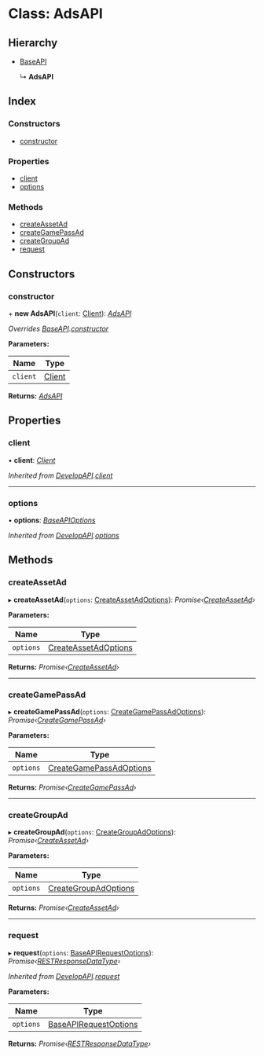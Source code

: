 
# Class: AdsAPI

## Hierarchy

* [BaseAPI](_client_apis_baseapi_.baseapi.md)

  ↳ **AdsAPI**

## Index

### Constructors

* [constructor](_client_apis_adsapi_.adsapi.md#constructor)

### Properties

* [client](_client_apis_adsapi_.adsapi.md#client)
* [options](_client_apis_adsapi_.adsapi.md#options)

### Methods

* [createAssetAd](_client_apis_adsapi_.adsapi.md#createassetad)
* [createGamePassAd](_client_apis_adsapi_.adsapi.md#creategamepassad)
* [createGroupAd](_client_apis_adsapi_.adsapi.md#creategroupad)
* [request](_client_apis_adsapi_.adsapi.md#request)

## Constructors

### <a id="constructor" name="constructor"></a>  constructor

\+ **new AdsAPI**(`client`: [Client](_client_client_.client.md)): *[AdsAPI](_client_apis_adsapi_.adsapi.md)*

*Overrides [BaseAPI](_client_apis_baseapi_.baseapi.md).[constructor](_client_apis_baseapi_.baseapi.md#constructor)*

**Parameters:**

Name | Type |
------ | ------ |
`client` | [Client](_client_client_.client.md) |

**Returns:** *[AdsAPI](_client_apis_adsapi_.adsapi.md)*

## Properties

### <a id="client" name="client"></a>  client

• **client**: *[Client](_client_client_.client.md)*

*Inherited from [DevelopAPI](_client_apis_developapi_.developapi.md).[client](_client_apis_developapi_.developapi.md#client)*

___

### <a id="options" name="options"></a>  options

• **options**: *[BaseAPIOptions](../modules/_interfaces_apiinterfaces_.md#baseapioptions)*

*Inherited from [DevelopAPI](_client_apis_developapi_.developapi.md).[options](_client_apis_developapi_.developapi.md#options)*

## Methods

### <a id="createassetad" name="createassetad"></a>  createAssetAd

▸ **createAssetAd**(`options`: [CreateAssetAdOptions](../modules/_client_apis_adsapi_.md#createassetadoptions)): *Promise‹[CreateAssetAd](../modules/_client_apis_adsapi_.md#createassetad)›*

**Parameters:**

Name | Type |
------ | ------ |
`options` | [CreateAssetAdOptions](../modules/_client_apis_adsapi_.md#createassetadoptions) |

**Returns:** *Promise‹[CreateAssetAd](../modules/_client_apis_adsapi_.md#createassetad)›*

___

### <a id="creategamepassad" name="creategamepassad"></a>  createGamePassAd

▸ **createGamePassAd**(`options`: [CreateGamePassAdOptions](../modules/_client_apis_adsapi_.md#creategamepassadoptions)): *Promise‹[CreateGamePassAd](../modules/_client_apis_adsapi_.md#creategamepassad)›*

**Parameters:**

Name | Type |
------ | ------ |
`options` | [CreateGamePassAdOptions](../modules/_client_apis_adsapi_.md#creategamepassadoptions) |

**Returns:** *Promise‹[CreateGamePassAd](../modules/_client_apis_adsapi_.md#creategamepassad)›*

___

### <a id="creategroupad" name="creategroupad"></a>  createGroupAd

▸ **createGroupAd**(`options`: [CreateGroupAdOptions](../modules/_client_apis_adsapi_.md#creategroupadoptions)): *Promise‹[CreateAssetAd](../modules/_client_apis_adsapi_.md#createassetad)›*

**Parameters:**

Name | Type |
------ | ------ |
`options` | [CreateGroupAdOptions](../modules/_client_apis_adsapi_.md#creategroupadoptions) |

**Returns:** *Promise‹[CreateAssetAd](../modules/_client_apis_adsapi_.md#createassetad)›*

___

### <a id="request" name="request"></a>  request

▸ **request**(`options`: [BaseAPIRequestOptions](../modules/_client_apis_baseapi_.md#baseapirequestoptions)): *Promise‹[RESTResponseDataType](../modules/_interfaces_restinterfaces_.md#restresponsedatatype)›*

*Inherited from [DevelopAPI](_client_apis_developapi_.developapi.md).[request](_client_apis_developapi_.developapi.md#request)*

**Parameters:**

Name | Type |
------ | ------ |
`options` | [BaseAPIRequestOptions](../modules/_client_apis_baseapi_.md#baseapirequestoptions) |

**Returns:** *Promise‹[RESTResponseDataType](../modules/_interfaces_restinterfaces_.md#restresponsedatatype)›*
